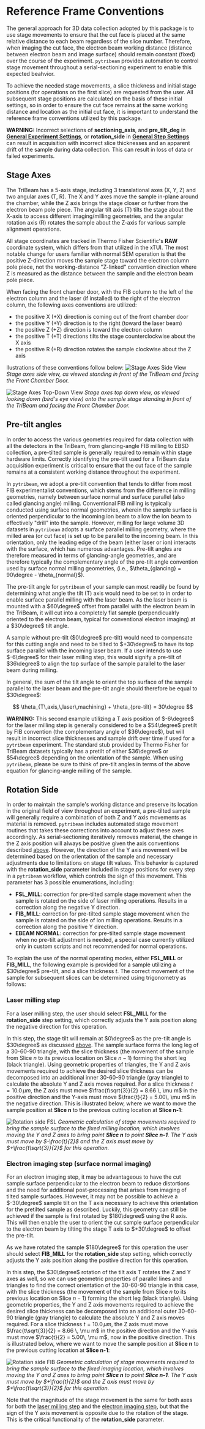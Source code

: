# Reference Frame Conventions

The general approach for 3D data collection adopted by this package is to use stage movements to ensure that the cut face is placed at the same relative distance to each beam regardless of the slice number. Therefore, when imaging the cut face, the electron beam working distance (distance between electron beam and image surface) should remain constant (fixed) over the course of the experiment. `pytribeam` provides automation to control stage movement throughout a serial-sectioning experiment to enable this expected beahvior. 

To achieve the needed stage movements, a slice thickness and initial stage positions (for operations on the first slice) are requested from the user. All subsequent stage positions are calculated on the basis of these initial settings, so in order to ensure the cut face remains at the same working distance and location as the initial cut face, it is important to understand the reference frame conventions utilized by this package.

**WARNING:** Incorrect selections of **sectioning_axis**, and **pre_tilt_deg** in **[General Experiment Settings](../config_file/general/index.html)**, or **rotation_side** in **[General Step Settings](../config_file/steps/general/index.html)** can result in acquisition with incorrect slice thicknesses and an apparent drift of the sample during data collection. This can result in loss of data or failed experiments.

## Stage Axes

The TriBeam has a 5-axis stage, including 3 translational axes (X, Y, Z) and two angular axes (T, R). The X and Y axes move the sample in-plane around the chamber, while the Z axis brings the stage closer or further from the electron beam pole piece. The angular tilt axis (T) tilts the stage about the X-axis to access different imaging/milling geometries, and the angular rotation axis (R) rotates the sample about the Z-axis for various sample alignment operations.

All stage coordinates are tracked in Thermo Fisher Scientific's **RAW** coordinate system, which differs from that utilized in the xTUI. The most notable change for users familiar with normal SEM operation is that the positive Z-direction moves the sample stage toward the electron column pole piece, not the working-distance "Z-linked" convention direction where Z is measured as the distance between the sample and the electron beam pole piece. 

When facing the front chamber door, with the FIB column to the left of the electron column and the laser (if installed) to the right of the electron column, the following axes conventions are utilized:

- the positive X (+X) direction is coming out of the front chamber door
- the positive Y (+Y) direction is to the right (toward the laser beam)
- the positive Z (+Z) direction is toward the electron column
- the positive T (+T) directions tilts the stage counterclockwise about the X axis
- the positive R (+R) direction rotates the sample clockwise about the Z axis

Ilustrations of these conventions follow below:
![Stage Axes Side View](stage_side_view.png)
*Stage axes side view, as viewed standing in front of the TriBeam and facing the Front Chamber Door.*

![Stage Axes Top-Down View](stage_top_down.png)
*Stage axes top down view, as viewed looking down (bird's eye view) onto the sample stage standing in front of the TriBeam and facing the Front Chamber Door.*

## Pre-tilt angles

In order to access the various geometries required for data collection with all the detectors in the TriBeam, from glancing-angle FIB milling to EBSD collection, a pre-tilted sample is generally required to remain within stage hardware limits. Correctly identifying the pre-tilt used for a TriBeam data acquisition experiment is critical to ensure that the cut face of the sample remains at a consistent working distance throughout the experiment.

In ``pytribeam``, we adopt a pre-tilt convention that tends to differ from most FIB experimentalist conventions, which stems from the difference in milling geometries, namely between surface normal and surface parallel (also called glancing angle) milling. Conventional FIB milling is typically conducted using surface normal geometries, wherein the sample surface is oriented perpendicular to the incoming ion beam to allow the ion beam to effectively "drill" into the sample. However, milling for large volume 3D datasets in ``pytribeam`` adopts a surface parallel milling geometry, where the milled area (or cut face) is set up to be parallel to the incoming beam. In this orientation, only the leading edge of the beam (either laser or ion) interacts with the surface, which has numerous advantages. Pre-tilt angles are therefore measured in terms of glancing-angle geometries, and are therefore typically the complementary angle of the pre-tilt angle convention used by surface normal milling geometries, (i.e., $\theta_{glancing} = 90\degree - \theta_{normal}$).

The pre-tilt angle for ``pytribeam`` of your sample can most readily be found by determining what angle the tilt (T) axis would need to be set to in order to enable surface parallel milling with the laser beam. As the laser beam is mounted with a $60\degree$ offset from parallel with the electron beam in the TriBeam, it will cut into a completely flat sample (perpendicualrly oriented to the electron beam, typical for conventional electron imaging) at a $30\degree$ tilt angle. 

A sample without pre-tilt ($0\degree$ pre-tilt) would need to compensate for this cutting angle and need to be tilted to $+30\degree$ to have its top surface parallel with the incoming laser beam. If a user intends to use $-6\degree$ for their laser milling step, this would signify a pre-tilt of $36\degree$ to align the top surface of the sample parallel to the laser beam during milling.

In general, the sum of the tilt angle to orient the top surface of the sample parallel to the laser beam and the pre-tilt angle should therefore be equal to $30\degree$:

$$ \theta_{T\,axis,\,laser\,machining} + \theta_{pre-tilt} = 30\degree $$
 
**WARNING:** This second example utilizing a T axis position of $-6\degree$ for the laser milling step is generally considered to be a $54\degree$ pretilt by FIB convention (the complementary angle of $36\degree$), but will result in incorrect slice thicknesses and sample drift over time if used for a ``pytribeam`` experiment. The standard stub provided by Thermo Fisher for TriBeam datasets typically has a pretilt of either $36\degree$ or $54\degree$ depending on the orientation of the sample. When using ``pytribeam``, please be sure to think of pre-tilt angles in terms of the above equation for glancing-angle milling of the sample. 

## Rotation Side

In order to maintain the sample's working distance and preserve its location in the original field of view throughout an experiment, a pre-tilted sample will generally require a combination of both Z and Y axis movements as material is removed. ``pytribeam`` includes automated stage movement routines that takes these corrections into account to adjust these axes accordingly. As serial-sectioning iteratively removes material, the change in the Z axis position will always be positive given the axis conventions described [above](#stage-axes). However, the direction of the Y axis movement will be determined based on the orientation of the sample and necessary adjustments due to limitations on stage tilt values. This behavior is captured with the **rotation_side** parameter included in stage positions for every step in a ``pytribeam`` workflow, which controls the sign of this movement. This parameter has 3 possible enumerations, including:

- **FSL_MILL**: correction for pre-tilted sample stage movement when the sample is rotated on the side of laser milling operations. Results in a correction along the negative Y direction.
- **FIB_MILL**: correction for pre-tilted sample stage movement when the sample is rotated on the side of ion milling operations. Results in a correction along the positive Y direction.
- **EBEAM NORMAL**: correction for pre-tilted sample stage movement when no pre-tilt adjustment is needed, a special case currently utilized only in custom scripts and not recommended for normal operations.

To explain the use of the normal operating modes, either **FSL_MILL** or **FIB_MILL**, the following example is provided for a sample utilizing a $30\degree$ pre-tilt, and a slice thickness $t$. The correct movement of the sample for subsequent slices can be determined using trigonometry as follows:

### Laser milling step
For a laser milling step, the user should select **FSL_MILL** for the **rotation_side** step setting, which correctly adjusts the Y axis position along the negative direction for this operation. 

In this step, the stage tilt will remain at $0\degree$ as the pre-tilt angle is $30\degree$ as discussed [above](#pre-tilt-angles). The sample surface forms the long leg of a 30-60-90 triangle, with the slice thickness (the movement of the sample from Slice $n$ to its previous location on Slice $n-1$) forming the short leg (black triangle). Using geometric properties of triangles, the Y and Z axis movements required to achieve the desired slice thickness can be decomposed into an additional inner 30-60-90 triangle (gray triangle) to calculate the absolute Y and Z axis moves required. For a slice thickness $t = 10.0\, \mu m$, the Z axis must move $\frac{t\sqrt{3}}{2} = 8.66 \, \mu m$ in the positive direction and the Y-axis must move $\frac{t}{2} = 5.00\, \mu m$ in the negative direction. This is illustrated below, where we want to move the sample position at **Slice n** to the previous cutting location at **Slice n-1**:

![Rotation side FSL](rotation_side_fsl.png)
*Geometric calculation of stage movements required to bring the sample surface to the fixed milling location, which involves moving the Y and Z axes to bring point **Slice n** to point **Slice n-1**. The Y axis must move by $-\frac{t}{2}$ and the Z axis must move by $+\frac{t\sqrt{3}}{2}$ for this operation.*

### Electron imaging step (surface normal imaging)
For an electron imaging step, it may be advantageous to have the cut sample surface perpendicular to the electron beam to reduce distortions and the need for additional post-processing that arises from imaging of tilted sample surfaces. However, it may not be possible to achieve a $-30\degree$ sample tilt on the T axis necessary to achieve this orientation for the pretilted sample as described. Luckily, this geometry can still be achieved if the sample is first rotated by $180\degree$ using the R axis. This will then enable the user to orient the cut sample surface perpendicular to the electron beam by tilting the stage T axis to $+30\degree$ to offset the pre-tilt.

As we have rotated the sample $180\degree$ for this operation the user should select **FIB_MILL** for the **rotation_side** step setting, which correctly adjusts the Y axis position along the positive direction for this operation. 

In this step, the $30\degree$ rotation of the tilt axis T rotates the Z and Y axes as well, so we can use geometric properties of parallel lines and triangles to find the correct orientation of the 30-60-90 triangle in this case, with the slice thickness (the movement of the sample from Slice $n$ to its previous location on Slice $n-1$) forming the short leg (black triangle). Using geometric properties, the Y and Z axis movements required to achieve the desired slice thickness can be decomposed into an additional outer 30-60-90 triangle (gray triangle) to calculate the absolute Y and Z axis moves required. For a slice thickness $t = 10.0\, \mu m$, the Z axis must move $\frac{t\sqrt{3}}{2} = 8.66 \, \mu m$ in the positive direction and the Y-axis must move $\frac{t}{2} = 5.00\, \mu m$, now in the positive direction. This is illustrated below, where we want to move the sample position at **Slice n** to the previous cutting location at **Slice n-1**:

![Rotation side FIB](rotation_side_fib.png)
*Geometric calculation of stage movements required to bring the sample surface to the fixed imaging location, which involves moving the Y and Z axes to bring point **Slice n** to point **Slice n-1**. The Y axis must move by $+\frac{t}{2}$ and the Z axis must move by $+\frac{t\sqrt{3}}{2}$ for this operation.*

Note that the magnitude of the stage movement is the same for both axes for both the [laser milling step](#laser-milling-step) and the [electron imaging step](#electron-imaging-step-surface-normal-imaging), but that the sign of the Y axis movement is opposite due to the rotation of the stage. This is the critical functionality of the **rotation_side** parameter.